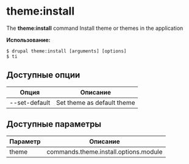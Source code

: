 # theme:install
The **theme:install** command Install theme or themes in the application

**Использование:**
```
$ drupal theme:install [arguments] [options] 
$ ti  
```

## Доступные опции
Опция | Описание
-------|-------------
--set-default | Set theme as default theme

## Доступные параметры
Параметр | Описание
---------|-------------
theme | commands.theme.install.options.module
